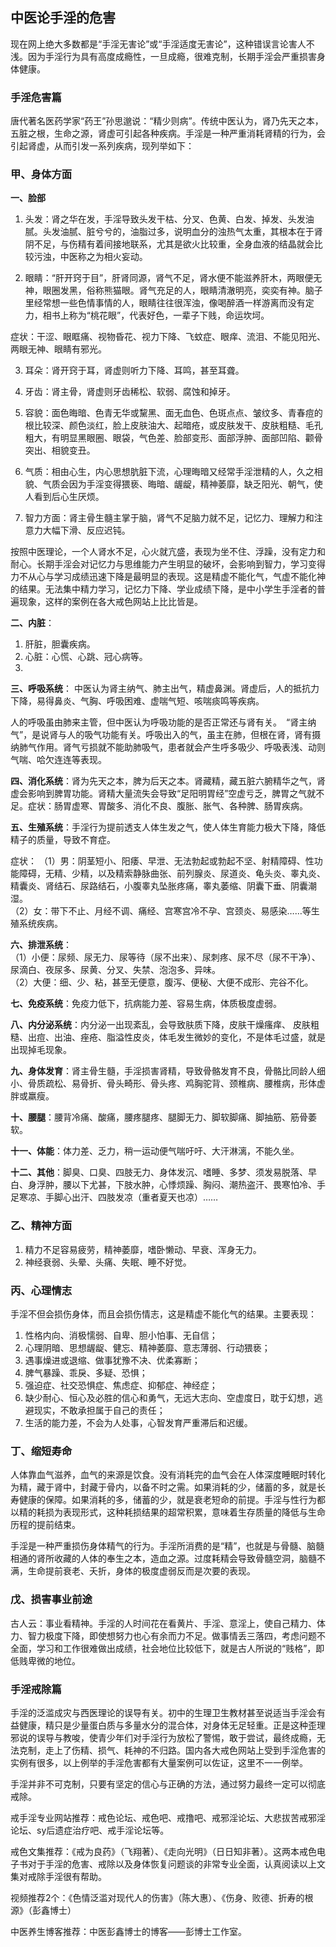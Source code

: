 ##   中医论手淫的危害  

现在网上绝大多数都是“手淫无害论”或“手淫适度无害论”，这种错误言论害人不浅。因为手淫行为具有高度成瘾性，一旦成瘾，很难克制，长期手淫会严重损害身体健康。

### 手淫危害篇 
唐代著名医药学家“药王”孙思邈说：“精少则病”。传统中医认为，肾乃先天之本，五脏之根，生命之源，肾虚可引起各种疾病。手淫是一种严重消耗肾精的行为，会引起肾虚，从而引发一系列疾病，现列举如下：

###  甲、身体方面 
**一、脸部**   
1. 头发：肾之华在发，手淫导致头发干枯、分叉、色黄、白发、掉发、头发油腻。头发油腻、脏兮兮的，油脂过多，说明血分的浊热气太重，其根本在于肾阴不足，与伤精有着间接地联系，尤其是欲火比较重，全身血液的结晶就会比较污浊，中医称之为相火妄动。

2. 眼睛：“肝开窍于目”，肝肾同源，肾气不足，肾水便不能滋养肝木，两眼便无神，眼圈发黑，俗称熊猫眼。肾气充足的人，眼睛清澈明亮，奕奕有神。脑子里经常想一些色情事情的人，眼睛往往很浑浊，像喝醉酒一样游离而没有定力，相书上称为“桃花眼”，代表好色，一辈子下贱，命运坎坷。

症状：干涩、眼眶痛、视物昏花、视力下降、飞蚊症、眼痒、流泪、不能见阳光、两眼无神、眼睛有邪光。   

3. 耳朵：肾开窍于耳，肾虚则听力下降、耳鸣，甚至耳聋。
4. 牙齿：肾主骨，肾虚则牙齿稀松、软弱、腐蚀和掉牙。
5. 容貌：面色晦暗、色青无华或黧黑、面无血色、色斑点点、皱纹多、青春痘的根比较深、颜色淡红，脸上皮肤油大、起暗疮，或皮肤发干、皮肤粗糙、毛孔粗大，有明显黑眼圈、眼袋，气色差、脸部变形、面部浮肿、面部凹陷、颧骨突出、相貌变丑。
6. 气质：相由心生，内心思想肮脏下流，心理晦暗又经常手淫泄精的人，久之相貌、气质会因为手淫变得猥亵、晦暗、龌龊，精神萎靡，缺乏阳光、朝气，使人看到后心生厌烦。

7. 智力方面：肾主骨生髓主掌于脑，肾气不足脑力就不足，记忆力、理解力和注意力大幅下滑、反应迟钝。

按照中医理论，一个人肾水不足，心火就亢盛，表现为坐不住、浮躁，没有定力和耐心。长期手淫会对记忆力与思维能力产生明显的破坏，会影响到智力，学习变得力不从心与学习成绩迅速下降是最明显的表现。这是精虚不能化气，气虚不能化神的结果。无法集中精力学习，记忆力下降、学业成绩下降，是中小学生手淫者的普遍现象，这样的案例在各大戒色网站上比比皆是。

**二、内脏**：
1. 肝脏，胆囊疾病。
2. 心脏：心慌、心跳、冠心病等。
1. 
**三、呼吸系统**： 中医认为肾主纳气、肺主出气，精虚鼻渊。肾虚后，人的抵抗力下降，易得鼻炎、气胸、呼吸困难、虚喘气短、咳喘痰鸣等疾病。

人的呼吸虽由肺来主管，但中医认为呼吸功能的是否正常还与肾有关。　“肾主纳气”，是说肾与人的吸气功能有关。呼吸出入的气，虽主在肺，但根在肾，肾有摄纳肺气作用。肾气亏损就不能助肺吸气，患者就会产生呼多吸少、呼吸表浅、动则气喘、哈欠连连等表现。

**四、消化系统**：肾为先天之本，脾为后天之本。肾藏精，藏五脏六腑精华之气，肾虚会影响到脾胃功能。肾精大量流失会导致“足阳明胃经”空虚亏乏，脾胃之气就不足。症状：肠胃虚寒、胃酸多、消化不良、腹胀、胀气、各种脾、肠胃疾病。

**五、生殖系统**：手淫行为提前透支人体生发之气，使人体生育能力极大下降，降低精子的质量，导致不育症。

症状：
（1）男：阴茎短小、阳痿、早泄、无法勃起或勃起不坚、射精障碍、性功能障碍，无精、少精，以及精索静脉曲张、前列腺炎、尿道炎、龟头炎、睾丸炎、精囊炎、肾结石、尿路结石，小腹睾丸坠胀疼痛，睾丸萎缩、阴囊下垂、阴囊潮湿。    
（2）女：带下不止、月经不调、痛经、宫寒宫冷不孕、宫颈炎、易感染……等生殖系统疾病。

**六、排泄系统**：    
（1）小便：尿频、尿无力、尿等待（尿不出来）、尿刺疼、尿不尽（尿不干净）、尿滴白、夜尿多、尿黄、分叉、失禁、泡泡多、异味。   
（2）大便：细、少、粘，甚至无便意，腹泻、便秘、大便不成形、完谷不化。

**七、免疫系统**：免疫力低下，抗病能力差、容易生病，体质极度虚弱。  

**八、内分泌系统**：内分泌一出现紊乱，会导致肤质下降，皮肤干燥瘙痒、 
皮肤粗糙、出痘、出油、痤疮、脂溢性皮炎，体毛发生微妙的变化，不是体毛过盛，就是出现掉毛现象。  

**九、身体发育**：肾主骨生髓，手淫损害肾精，导致骨骼发育不良，骨骼比同龄人细小、骨质疏松、易骨折、骨头畸形、骨头疼、鸡胸驼背、颈椎病、腰椎病，形体虚胖或羸瘦。

**十、腰腿**：腰背冷痛、酸痛，腰疼腿疼、腿脚无力、脚软脚痛、脚抽筋、筋骨萎软。

**十一、体能**：体力差、乏力，稍一运动便气喘吁吁、大汗淋漓，不能久坐。

**十二、其他**：脚臭、口臭、四肢无力、身体发沉、嗜睡、多梦、须发易脱落、早白、身浮肿，腰以下尤甚，下肢水肿，心悸烦躁、胸闷、潮热盗汗、畏寒怕冷、手足寒凉、手脚心出汗、四肢发凉（重者夏天也凉）……

### 乙、精神方面 
1. 精力不足容易疲劳，精神萎靡，嗜卧懒动、早衰、浑身无力。  
2. 神经衰弱、头晕、头痛、失眠、睡不好觉。   


### 丙、心理情志 

手淫不但会损伤身体，而且会损伤情志，这是精虚不能化气的结果。主要表现：  
1. 性格内向、消极懦弱、自卑、胆小怕事、无自信；
2. 心理阴暗、思想龌龊、健忘、精神萎靡、意志薄弱、行动猥亵；
3. 遇事燥进或退缩、做事犹豫不决、优柔寡断；
4. 脾气暴躁、乖戾、多疑、恐惧；
5. 强迫症、社交恐惧症、焦虑症、抑郁症、神经症；
6. 缺少耐心、恒心及必胜的信心和勇气，无远大志向、空虚度日，耽于幻想，逃避现实，不敢承担属于自己的责任；
7. 生活的能力差，不会为人处事，心智发育严重滞后和迟缓。

### 丁、缩短寿命 

人体靠血气滋养，血气的来源是饮食。没有消耗完的血气会在人体深度睡眠时转化为精，藏于肾中，封藏于骨内，以备不时之需。如果消耗的少，储蓄的多，就是长寿健康的保障。如果消耗的多，储蓄的少，就是衰老短命的前提。手淫与性行为都以精的耗损为表现形式，这种耗损结果的超常积累，意味着生存质量的降低与生命历程的提前结束。

手淫是一种严重损伤身体精气的行为。手淫所消费的是“精”，也就是与骨髓、脑髓相通的肾所收藏的人体的奉生之本，造血之源。过度耗精会导致骨髓空洞，脑髓不满，生命提前衰老、夭折，身体的极度虚弱反而是次要的表现。

### 戊、损害事业前途

古人云：事业看精神。手淫的人时间花在看黄片、手淫、意淫上，使自己精力、体力、智力极度下降，即使想努力也心有余而力不足。做事情丢三落四，考虑问题不全面，学习和工作很难做出成绩，社会地位比较低下，就是古人所说的“贱格”，即低贱卑微的地位。 

### 手淫戒除篇 

手淫的泛滥成灾与西医理论的误导有关。初中的生理卫生教材甚至说适当手淫会有益健康，精只是少量蛋白质与多量水分的混合体，对身体无足轻重。正是这种歪理邪说的误导与教唆，使青少年们对手淫行为放松了警惕，敢于尝试，最终成瘾，无法克制，走上了伤精、损气、耗神的不归路。国内各大戒色网站上受到手淫危害的实例有很多，以上例举的手淫危害都有大量案例可以佐证，这里不一一例举。

手淫并非不可克制，只要有坚定的信心与正确的方法，通过努力最终一定可以彻底戒除。

戒手淫专业网站推荐：戒色论坛、戒色吧、戒撸吧、戒邪淫论坛、大悲拔苦戒邪淫论坛、sy后遗症治疗吧、戒手淫论坛等。

戒色文集推荐：《戒为良药》（飞翔著）、《走向光明》（日日知非著）。这两本戒色电子书对于手淫的危害、戒除以及身体恢复问题谈的非常专业全面，认真阅读以上文集对戒除手淫很有帮助。

视频推荐2个：《色情泛滥对现代人的伤害》（陈大惠）、《伤身、败德、折寿的根源》（彭鑫博士）

中医养生博客推荐：中医彭鑫博士的博客——彭博士工作室。







